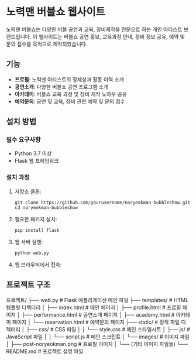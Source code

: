 # 노력맨 버블쇼 웹사이트

노력맨 버블쇼는 다양한 버블 공연과 교육, 장비제작을 전문으로 하는 개인 아티스트 브랜드입니다.
이 웹사이트는 버블쇼 공연 홍보, 교육과정 안내, 장비 정보 공유, 예약 및 문의 접수를 목적으로 제작되었습니다.

## 기능

- **프로필**: 노력맨 아티스트의 정체성과 활동 이력 소개
- **공연소개**: 다양한 버블쇼 공연 프로그램 소개
- **아카데미**: 버블쇼 교육 과정 및 장비 제작 노하우 공유
- **예약문의**: 공연 및 교육, 장비 관련 예약 및 문의 접수

## 설치 방법

### 필수 요구사항

- Python 3.7 이상
- Flask 웹 프레임워크

### 설치 과정

1. 저장소 클론:

   ```
   git clone https://github.com/yourusername/noryeokman-bubbleshow.git
   cd noryeokman-bubbleshow
   ```

2. 필요한 패키지 설치:

   ```
   pip install flask
   ```

3. 웹 서버 실행:

   ```
   python web.py
   ```

4. 웹 브라우저에서 접속:


## 프로젝트 구조
프로젝트/
├── web.py # Flask 애플리케이션 메인 파일
├── templates/ # HTML 템플릿 디렉터리
│ ├── index.html # 메인 페이지
│ ├── profile.html # 프로필 페이지
│ ├── performance.html # 공연소개 페이지
│ ├── academy.html # 아카데미 페이지
│ └── reservation.html # 예약문의 페이지
├── static/ # 정적 파일 디렉터리
│ ├── css/ # CSS 파일
│ │ └── style.css # 메인 스타일시트
│ ├── js/ # JavaScript 파일
│ │ └── script.js # 메인 스크립트
│ └── images/ # 이미지 파일
│ ├── post-noryeokman.png # 프로필 이미지
│ └── (기타 이미지 파일들)
└── README.md # 프로젝트 설명 파일